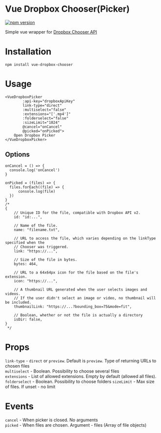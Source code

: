 Vue Dropbox Chooser(Picker)
===================
[![npm version](https://img.shields.io/npm/v/vue-dropbox-chooser.svg)](https://www.npmjs.com/package/vue-dropbox-chooser)

Simple vue wrapper for [Dropbox Chooser API](https://www.dropbox.com/developers/chooser/) 

Installation
============
```
npm install vue-dropbox-chooser
```

Usage
=====
```
<VueDropboxPicker
        :api-key="dropboxApiKey"
        link-type="direct"
        :multiselect="false"
        :extensions="['.mp4']"
        :folderselect="false"
        :sizeLimit="1024"
        @cancel="onCancel"
        @picked="onPicked">
    Open Dropbox Picker
</VueDropboxPicker>
```

## Options

```
onCancel = () => {
  console.log('onCancel')
}

onPicked = (files) => {
  files.forEach((file) => {
      console.log(file)
  })
}
/*
{
    // Unique ID for the file, compatible with Dropbox API v2.
    id: "id:...",

    // Name of the file.
    name: "filename.txt",

    // URL to access the file, which varies depending on the linkType specified when the
    // Chooser was triggered.
    link: "https://...",

    // Size of the file in bytes.
    bytes: 464,

    // URL to a 64x64px icon for the file based on the file's extension.
    icon: "https://...",

    // A thumbnail URL generated when the user selects images and videos.
    // If the user didn't select an image or video, no thumbnail will be included.
    thumbnailLink: "https://...?bounding_box=75&mode=fit",

    // Boolean, whether or not the file is actually a directory
    isDir: false,
}
 */
```

Props
====
`link-type` - `direct` or `preview`. Default is `preview`. Type of returning URLs to chosen files <br>
`multiselect` - Boolean. Possibility to choose several files<br>
`extensions` - List of allowed extensions. Empty by default (allowed all files).<br>
`folderselect` - Boolean. Possibility to choose folders
`sizeLimit` - Max size of files. If unset - no limit

Events
====
`cancel` - When picker is closed. No arguments<br>
`picked` - When files are chosen. Argument - files (Array of file objects)<br>
